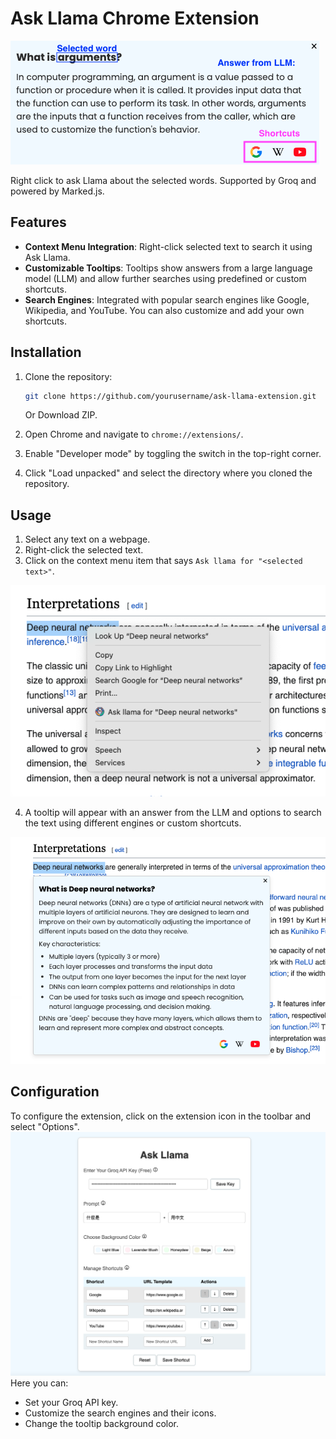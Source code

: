 # Ask Llama Chrome Extension

![](Screenshot3.png)

Right click to ask Llama about the selected words. Supported by Groq and powered by Marked.js.

## Features

- **Context Menu Integration**: Right-click selected text to search it using Ask Llama.
- **Customizable Tooltips**: Tooltips show answers from a large language model (LLM) and allow further searches using predefined or custom shortcuts.
- **Search Engines**: Integrated with popular search engines like Google, Wikipedia, and YouTube. You can also customize and add your own shortcuts.

## Installation

1. Clone the repository:
    ```sh
    git clone https://github.com/yourusername/ask-llama-extension.git
    ```
    Or Download ZIP.

2. Open Chrome and navigate to `chrome://extensions/`.

3. Enable "Developer mode" by toggling the switch in the top-right corner.

4. Click "Load unpacked" and select the directory where you cloned the repository.

## Usage

1. Select any text on a webpage.
2. Right-click the selected text.
3. Click on the context menu item that says `Ask llama for "<selected text>"`.

![](Screenshot1.png)

4. A tooltip will appear with an answer from the LLM and options to search the text using different engines or custom shortcuts.

![](Screenshot2.png)

## Configuration

To configure the extension, click on the extension icon in the toolbar and select "Options". 
![](Screenshot4.png)
Here you can:
- Set your Groq API key.
- Customize the search engines and their icons.
- Change the tooltip background color.
